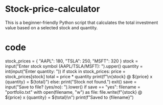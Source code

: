 # Stock-price-calculator
This is a beginner-friendly Python script that calculates the total investment value based on a selected stock and quantity.

# code
stock_prices = {
    "AAPL": 180,
    "TSLA": 250,
    "MSFT": 320
}
stock = input("Enter stock symbol (AAPL/TSLA/MSFT): ").upper()
quantity = int(input("Enter quantity: "))
if stock in stock_prices:
    price = stock_prices[stock]
    total = price * quantity
    print(f"\n{stock} @ ${price} x {quantity} = ${total}")
else:
    print("Stock not found.")
    exit()
save = input("Save to file? (yes/no): ").lower()
if save == "yes":
    filename = "portfolio.txt"
    with open(filename, "w") as file:
        file.write(f"{stock} @ ${price} x {quantity} = ${total}\n")
    print(f"Saved to {filename}")
